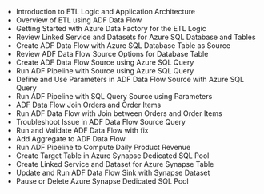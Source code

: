  * Introduction to ETL Logic and Application Architecture
 * Overview of ETL using ADF Data Flow
 * Getting Started with Azure Data Factory for the ETL Logic
 * Review Linked Service and Datasets for Azure SQL Database and Tables
 * Create ADF Data Flow with Azure SQL Database Table as Source
 * Review ADF Data Flow Source Options for Database Table
 * Create ADF Data Flow Source using Azure SQL Query
 * Run ADF Pipeline with Source using Azure SQL Query
 * Define and Use Parameters in ADF Data Flow Source with Azure SQL Query
 * Run ADF Pipeline with SQL Query Source using Parameters
 * ADF Data Flow Join Orders and Order Items
 * Run ADF Data Flow with Join between Orders and Order Items
 * Troubleshoot Issue in ADF Data Flow Source Query
 * Run and Validate ADF Data Flow with fix
 * Add Aggregate to ADF Data Flow
 * Run ADF Pipeline to Compute Daily Product Revenue
 * Create Target Table in Azure Synapse Dedicated SQL Pool
 * Create Linked Service and Dataset for Azure Synapse Table
 * Update and Run ADF Data Flow Sink with Synapse Dataset
 * Pause or Delete Azure Synapse Dedicated SQL Pool